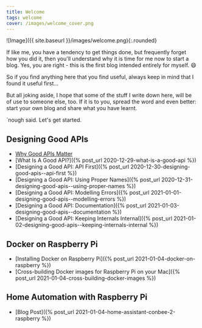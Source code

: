 ```yaml
---
title: Welcome
tags: welcome
cover: /images/welcome_cover.png
---
```


![Image]({{ site.baseurl }}/images/welcome.png){:.rounded}

If like me, you have a tendency to get things done, but frequently forget how you did it, then you'll understand why it is time for me now to start a blog.
Yes, you are right - this is the first blog intended entirely for myself. 😄

<!--more-->

So if you find anything here that you find useful, always keep in mind that I found it useful first... 

But all joking aside, I hope that some of the stuff I write down here, will be of use to someone else, too.
If it is to you, spread the word and even better: start your own blog and share what you have learnt.

`nough said. Let's get started.
## Designing Good APIs

* [Why Good APIs Matter](c)
* [What Is A Good API?]({% post_url 2020-12-29-what-is-a-good-api %})
* [Designing a Good API: API First]({% post_url 2020-12-30-designing-good-apis--api-first %})
* [Designing a Good API: Using Proper Names]({% post_url 2020-12-31-designing-good-apis--using-proper-names %})
* [Designing a Good API: Modelling Errors]({% post_url 2021-01-01-designing-good-apis--modelling-errors %})
* [Designing a Good API: Documentation]({% post_url 2021-01-03-designing-good-apis--documentation %})
* [Designing a Good API: Keeping Internals Internal]({% post_url 2021-01-02-designing-good-apis--keeping-internals-internal %})

## Docker on Raspberry Pi

* [Installing Docker on Raspberry Pi]({% post_url 2021-01-04-docker-on-raspberry %})
* [Cross-building Docker images for Raspberry Pi on your Mac]({% post_url 2021-01-04-cross-building-docker-images %})

## Home Automation with Raspberry Pi

* [Blog Post]({% post_url 2021-01-04-home-assistant-conbee-2-raspberry %})
